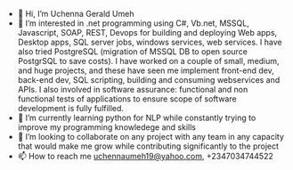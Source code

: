 - 👋 Hi, I’m Uchenna Gerald Umeh
- 👀 I’m interested in .net programming using C#, Vb.net, MSSQL, Javascript, SOAP, REST, Devops for building and deploying Web apps, Desktop apps, SQL server jobs, windows services, web services. I have also tried PostgreSQL (migration of MSSQL DB to open source PostgrSQL to save costs). I have worked on a couple of small, medium, and huge projects, and these have seen me implement front-end dev, back-end dev, SQL scripting, building and consuming webservices and APIs. I also involved in software assurance: functional and non functional tests of applications to ensure scope of software development is fully fulfilled.
- 🌱 I’m currently learning python for NLP while constantly trying to improve my programming knowledege and skills 
- 💞️ I’m looking to collaborate on any project with any team in any capacity that would make me grow while contributing significantly to the project
- 📫 How to reach me uchennaumeh19@yahoo.com, +2347034744522

<!---
uchennaumeh/uchennaumeh is a ✨ special ✨ repository because its `README.md` (this file) appears on your GitHub profile.
You can click the Preview link to take a look at your changes.
--->
